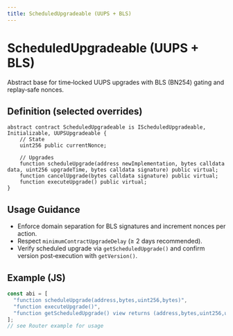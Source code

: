 ```yaml
---
title: ScheduledUpgradeable (UUPS + BLS)
---
```


# ScheduledUpgradeable (UUPS + BLS)

Abstract base for time‑locked UUPS upgrades with BLS (BN254) gating and replay‑safe nonces.

## Definition (selected overrides)

```solidity
abstract contract ScheduledUpgradeable is IScheduledUpgradeable, Initializable, UUPSUpgradeable {
    // State
    uint256 public currentNonce;

    // Upgrades
    function scheduleUpgrade(address newImplementation, bytes calldata data, uint256 upgradeTime, bytes calldata signature) public virtual;
    function cancelUpgrade(bytes calldata signature) public virtual;
    function executeUpgrade() public virtual;
}
```

## Usage Guidance

- Enforce domain separation for BLS signatures and increment nonces per action.
- Respect `minimumContractUpgradeDelay` (≥ 2 days recommended).
- Verify scheduled upgrade via `getScheduledUpgrade()` and confirm version post‑execution with `getVersion()`.

## Example (JS)

```javascript
const abi = [
  "function scheduleUpgrade(address,bytes,uint256,bytes)",
  "function executeUpgrade()",
  "function getScheduledUpgrade() view returns (address,bytes,uint256,uint256)"
];
// see Router example for usage
```
